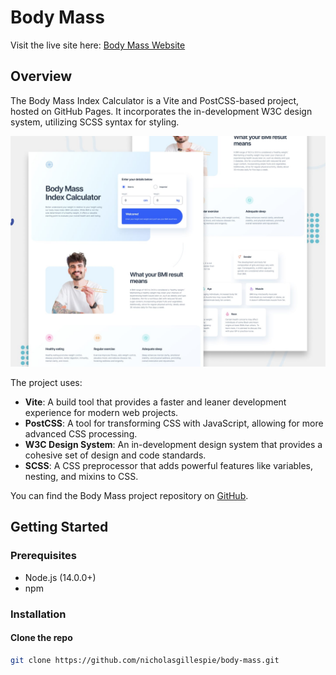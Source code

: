 # Body Mass

Visit the live site here: [Body Mass Website](https://nicholasgillespie.github.io/body-mass/)

## Overview

The Body Mass Index Calculator is a Vite and PostCSS-based project, hosted on GitHub Pages. It incorporates the in-development W3C design system, utilizing SCSS syntax for styling.

[![Screenshot of the Body Mass project](./docs/design/preview.jpg)](https://nicholasgillespie.github.io/body-mass/)

The project uses:

- **Vite**: A build tool that provides a faster and leaner development experience for modern web projects.
- **PostCSS**: A tool for transforming CSS with JavaScript, allowing for more advanced CSS processing.
- **W3C Design System**: An in-development design system that provides a cohesive set of design and code standards.
- **SCSS**: A CSS preprocessor that adds powerful features like variables, nesting, and mixins to CSS.

You can find the Body Mass project repository on [GitHub](https://github.com/nicholasgillespie/body-mass).

## Getting Started

### Prerequisites

- Node.js (14.0.0+)
- npm

### Installation

#### Clone the repo

```bash
git clone https://github.com/nicholasgillespie/body-mass.git
```
